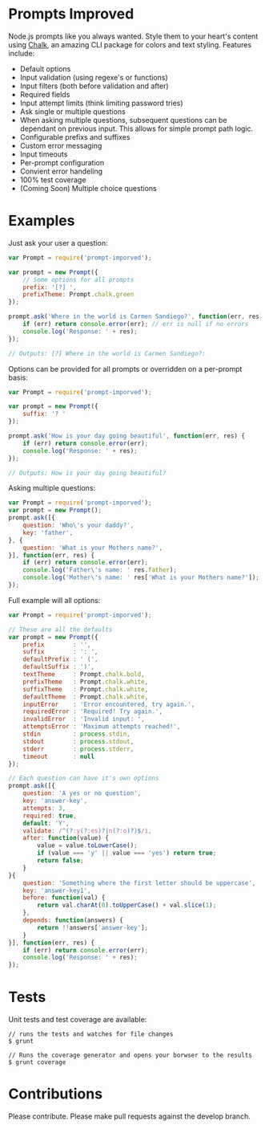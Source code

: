 # Prompts Improved

Node.js prompts like you always wanted.  Style them to your heart's content using [Chalk](https://github.com/sindresorhus/chalk), an amazing CLI package for colors and text styling.  Features include:

- Default options
- Input validation (using regexe's or functions)
- Input filters (both before validation and after)
- Required fields
- Input attempt limits (think limiting password tries)
- Ask single or multiple questions
- When asking multiple questions, subsequent questions can be dependant on previous input.  This allows for simple prompt path logic.
- Configurable prefixs and suffixes
- Custom error messaging
- Input timeouts
- Per-prompt configuration
- Convient error handeling
- 100% test coverage
- (Coming Soon) Multiple choice questions

# Examples

Just ask your user a question:

```javascript
var Prompt = require('prompt-imporved');

var prompt = new Prompt({
	// Some options for all prompts
	prefix: '[?] ',
	prefixTheme: Prompt.chalk.green
});

prompt.ask('Where in the world is Carmen Sandiego?', function(err, res) {
	if (err) return console.error(err); // err is null if no errors
	console.log('Response: ' + res);
});

// Outputs: [?] Where in the world is Carmen Sandiego?: 
```

Options can be provided for all prompts or overridden on a per-prompt basis:

```javascript
var Prompt = require('prompt-imporved');

var prompt = new Prompt({
	suffix: '? '
});

prompt.ask('How is your day going beautiful', function(err, res) {
	if (err) return console.error(err);
	console.log('Response: ' + res);
});

// Outputs: How is your day going beautiful?  
```

Asking multiple questions:

```javascript
var Prompt = require('prompt-imporved');
var prompt = new Prompt();
prompt.ask([{
	question: 'Who\'s your daddy?',
	key: 'father',
}, {
	question: 'What is your Mothers name?',
}], function(err, res) {
	if (err) return console.error(err);
	console.log('Father\'s name: ' res.father);
	console.log('Mother\'s name: ' res['What is your Mothers name?']);
});
```

Full example will all options:

```javascript
var Prompt = require('prompt-imporved');

// These are all the defaults
var prompt = new Prompt({
	prefix        : '',
	suffix        : ': ',
	defaultPrefix : ' (',
	defaultSuffix : ')',
	textTheme     : Prompt.chalk.bold,
	prefixTheme   : Prompt.chalk.white,
	suffixTheme   : Prompt.chalk.white,
	defaultTheme  : Prompt.chalk.white,
	inputError    : 'Error encountered, try again.',
	requiredError : 'Required! Try again.',
	invalidError  : 'Invalid input: ',
	attemptsError : 'Maximum attempts reached!',
	stdin         : process.stdin,
	stdout        : process.stdout,
	stderr        : process.stderr,
	timeout       : null
});

// Each question can have it's own options
prompt.ask([{
	question: 'A yes or no question',
	key: 'answer-key',
	attempts: 3,
	required: true,
	default: 'Y',
	validate: /^(?:y(?:es)?|n(?:o)?)$/i,
	after: function(value) {
		value = value.toLowerCase();
		if (value === 'y' || value === 'yes') return true;
		return false;
	}
}{
	question: 'Something where the first letter should be uppercase',
	key: 'answer-key1',
	before: function(val) {
		return val.charAt(0).toUpperCase() + val.slice(1);
	},
	depends: function(answers) {
		return !!answers['answer-key'];
	}
}], function(err, res) {
	if (err) return console.error(err);
	console.log('Response: ' + res);
});
```

# Tests

Unit tests and test coverage are available:

```
// runs the tests and watches for file changes
$ grunt 

// Runs the coverage generator and opens your borwser to the results
$ grunt coverage
```

# Contributions

Please contribute.  Please make pull requests against the develop branch.
